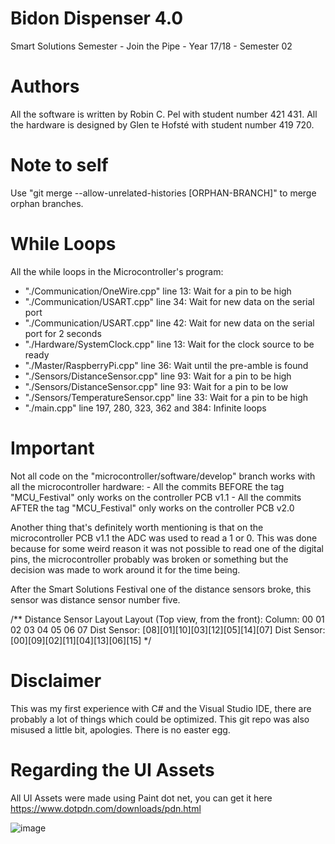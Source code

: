# Bidon Dispenser 4.0
Smart Solutions Semester - Join the Pipe - Year 17/18 - Semester 02



# Authors
All the software is written  by Robin C. Pel   with student number 421 431.
All the hardware is designed by Glen te Hofsté with student number 419 720.



# Note to self
Use "git merge --allow-unrelated-histories [ORPHAN-BRANCH]" to merge orphan branches.



# While Loops
All the while loops in the Microcontroller's program:
- "./Communication/OneWire.cpp" line 13: Wait for a pin to be high
- "./Communication/USART.cpp" line 34: Wait for new data on the serial port
- "./Communication/USART.cpp" line 42: Wait for new data on the serial port for 2 seconds
- "./Hardware/SystemClock.cpp" line 13: Wait for the clock source to be ready
- "./Master/RaspberryPi.cpp" line 36: Wait until the pre-amble is found
- "./Sensors/DistanceSensor.cpp" line 93: Wait for a pin to be high
- "./Sensors/DistanceSensor.cpp" line 93: Wait for a pin to be low
- "./Sensors/TemperatureSensor.cpp" line 33: Wait for a pin to be high
- "./main.cpp" line 197, 280, 323, 362 and 384: Infinite loops



# Important
Not all code on the "microcontroller/software/develop" branch works with all the microcontroller hardware:
	- All the commits BEFORE the tag "MCU_Festival" only works on the controller PCB v1.1
	- All the commits AFTER  the tag "MCU_Festival" only works on the controller PCB v2.0

Another thing that's definitely worth mentioning is that on the microcontroller PCB v1.1 the ADC was used to read a 1 or 0.
This was done because for some weird reason it was not possible to read one of the digital pins, 
the microcontroller probably was broken or something but the decision was made to work around it for the time being.

After the Smart Solutions Festival one of the distance sensors broke, this sensor was distance sensor number five.

/** Distance Sensor Layout Layout (Top view, from the front):
 Column:        00  01  02  03  04  05  06  07
 Dist Sensor:  [08][01][10][03][12][05][14][07]
 Dist Sensor:  [00][09][02][11][04][13][06][15]
 */



# Disclaimer
This was my first experience with C# and the Visual Studio IDE, there are probably a lot of things which could be optimized. 
This git repo was also misused a little bit, apologies. 
There is no easter egg. 



# Regarding the UI Assets
All UI Assets were made using Paint dot net, you can get it here https://www.dotpdn.com/downloads/pdn.html



![image](TeamPhoto\TeamPhoto.png "The team.")